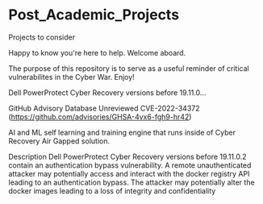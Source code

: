 # Post_Academic_Projects
 Projects to consider

Happy to know you're here to help.  Welcome aboard.

The purpose of this repository is to serve as a useful reminder of critical vulnerabilites in the Cyber War. Enjoy!


Dell PowerProtect Cyber Recovery versions before 19.11.0...

GitHub Advisory Database Unreviewed CVE-2022-34372
(https://github.com/advisories/GHSA-4vx6-fgh9-hr42)

AI and ML self learning and training engine that runs inside of Cyber Recovery 
Air Gapped solution.

Description
Dell PowerProtect Cyber Recovery versions before 19.11.0.2 contain an authentication bypass vulnerability. A remote unauthenticated attacker may potentially access and interact with the docker registry API leading to an authentication bypass. The attacker may potentially alter the docker images leading to a loss of integrity and confidentiality
